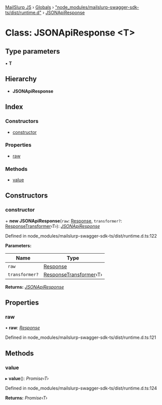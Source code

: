 [MailSlurp JS](../README.md) › [Globals](../globals.md) › ["node_modules/mailslurp-swagger-sdk-ts/dist/runtime.d"](../modules/_node_modules_mailslurp_swagger_sdk_ts_dist_runtime_d_.md) › [JSONApiResponse](_node_modules_mailslurp_swagger_sdk_ts_dist_runtime_d_.jsonapiresponse.md)

# Class: JSONApiResponse <**T**>

## Type parameters

▪ **T**

## Hierarchy

* **JSONApiResponse**

## Index

### Constructors

* [constructor](_node_modules_mailslurp_swagger_sdk_ts_dist_runtime_d_.jsonapiresponse.md#constructor)

### Properties

* [raw](_node_modules_mailslurp_swagger_sdk_ts_dist_runtime_d_.jsonapiresponse.md#raw)

### Methods

* [value](_node_modules_mailslurp_swagger_sdk_ts_dist_runtime_d_.jsonapiresponse.md#value)

## Constructors

###  constructor

\+ **new JSONApiResponse**(`raw`: [Response](../interfaces/_node_modules_typedoc_node_modules_typescript_lib_lib_dom_d_.response.md), `transformer?`: [ResponseTransformer](../interfaces/_node_modules_mailslurp_swagger_sdk_ts_dist_runtime_d_.responsetransformer.md)‹T›): *[JSONApiResponse](_node_modules_mailslurp_swagger_sdk_ts_dist_runtime_d_.jsonapiresponse.md)*

Defined in node_modules/mailslurp-swagger-sdk-ts/dist/runtime.d.ts:122

**Parameters:**

Name | Type |
------ | ------ |
`raw` | [Response](../interfaces/_node_modules_typedoc_node_modules_typescript_lib_lib_dom_d_.response.md) |
`transformer?` | [ResponseTransformer](../interfaces/_node_modules_mailslurp_swagger_sdk_ts_dist_runtime_d_.responsetransformer.md)‹T› |

**Returns:** *[JSONApiResponse](_node_modules_mailslurp_swagger_sdk_ts_dist_runtime_d_.jsonapiresponse.md)*

## Properties

###  raw

• **raw**: *[Response](../interfaces/_node_modules_typedoc_node_modules_typescript_lib_lib_dom_d_.response.md)*

Defined in node_modules/mailslurp-swagger-sdk-ts/dist/runtime.d.ts:121

## Methods

###  value

▸ **value**(): *Promise‹T›*

Defined in node_modules/mailslurp-swagger-sdk-ts/dist/runtime.d.ts:124

**Returns:** *Promise‹T›*

